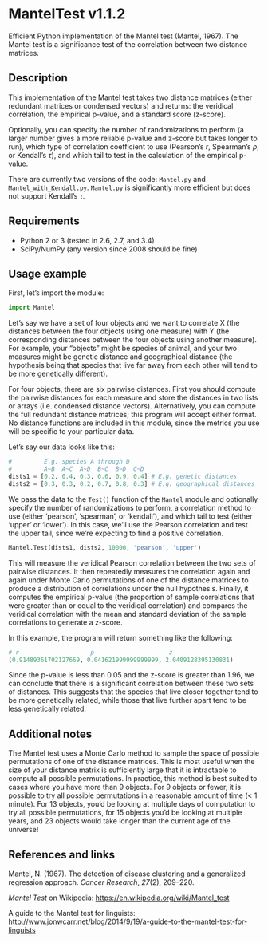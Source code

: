 MantelTest v1.1.2
=================

Efficient Python implementation of the Mantel test (Mantel, 1967). The Mantel test is a significance test of the correlation between two distance matrices.


Description
-----------

This implementation of the Mantel test takes two distance matrices (either redundant matrices or condensed vectors) and returns: the veridical correlation, the empirical p-value, and a standard score (z-score).

Optionally, you can specify the number of randomizations to perform (a larger number gives a more reliable p-value and z-score but takes longer to run), which type of correlation coefficient to use (Pearson’s *r*, Spearman’s *ρ*, or Kendall’s *τ*), and which tail to test in the calculation of the empirical p-value.

There are currently two versions of the code: ```Mantel.py``` and ```Mantel_with_Kendall.py```. ```Mantel.py``` is significantly more efficient but does not support Kendall’s *τ*.


Requirements
------------

- Python 2 or 3 (tested in 2.6, 2.7, and 3.4)
- SciPy/NumPy (any version since 2008 should be fine)


Usage example
-------------

First, let’s import the module:

```python
import Mantel
```

Let’s say we have a set of four objects and we want to correlate X (the distances between the four objects using one measure) with Y (the corresponding distances between the four objects using another measure). For example, your “objects” might be species of animal, and your two measures might be genetic distance and geographical distance (the hypothesis being that species that live far away from each other will tend to be more genetically different).

For four objects, there are six pairwise distances. First you should compute the pairwise distances for each measure and store the distances in two lists or arrays (i.e. condensed distance vectors). Alternatively, you can compute the full redundant distance matrices; this program will accept either format. No distance functions are included in this module, since the metrics you use will be specific to your particular data.

Let’s say our data looks like this:

```python
#         E.g. species A through D
#         A~B  A~C  A~D  B~C  B~D  C~D
dists1 = [0.2, 0.4, 0.3, 0.6, 0.9, 0.4] # E.g. genetic distances
dists2 = [0.3, 0.3, 0.2, 0.7, 0.8, 0.3] # E.g. geographical distances
```

We pass the data to the ```Test()``` function of the ```Mantel``` module and optionally specify the number of randomizations to perform, a correlation method to use (either ‘pearson’, ‘spearman’, or ‘kendall’), and which tail to test (either ‘upper’ or ‘lower’). In this case, we’ll use the Pearson correlation and test the upper tail, since we’re expecting to find a positive correlation.

```python
Mantel.Test(dists1, dists2, 10000, 'pearson', 'upper')
```

This will measure the veridical Pearson correlation between the two sets of pairwise distances. It then repeatedly measures the correlation again and again under Monte Carlo permutations of one of the distance matrices to produce a distribution of correlations under the null hypothesis. Finally, it computes the empirical p-value (the proportion of sample correlations that were greater than or equal to the veridical correlation) and compares the veridical correlation with the mean and standard deviation of the sample correlations to generate a z-score.

In this example, the program will return something like the following:

```python
# r                    p                     z
(0.91489361702127669, 0.041621999999999999, 2.0409128395130831)
```

Since the p-value is less than 0.05 and the z-score is greater than 1.96, we can conclude that there is a significant correlation between these two sets of distances. This suggests that the species that live closer together tend to be more genetically related, while those that live further apart tend to be less genetically related.


Additional notes
----------------

The Mantel test uses a Monte Carlo method to sample the space of possible permutations of one of the distance matrices. This is most useful when the size of your distance matrix is sufficiently large that it is intractable to compute all possible permutations. In practice, this method is best suited to cases where you have more than 9 objects. For 9 objects or fewer, it is possible to try all possible permutations in a reasonable amount of time (< 1 minute). For 13 objects, you’d be looking at multiple days of computation to try all possible permutations, for 15 objects you’d be looking at multiple years, and 23 objects would take longer than the current age of the universe!


References and links
--------------------

Mantel, N. (1967). The detection of disease clustering and a generalized regression approach. *Cancer Research*, *27*(2), 209–220.

*Mantel Test* on Wikipedia: https://en.wikipedia.org/wiki/Mantel_test

A guide to the Mantel test for linguists: http://www.jonwcarr.net/blog/2014/9/19/a-guide-to-the-mantel-test-for-linguists
